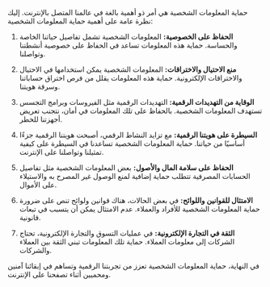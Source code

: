حماية المعلومات الشخصية هي أمر ذو أهمية بالغة في عالمنا المتصل بالإنترنت. إليك نظرة عامة على أهمية حماية المعلومات الشخصية:

1. **الحفاظ على الخصوصية:** المعلومات الشخصية تشمل تفاصيل حياتنا الخاصة والحساسة. حماية هذه المعلومات تساعد في الحفاظ على خصوصية أنشطتنا وتواصلنا.

2. **منع الاحتيال والاختراقات:** المعلومات الشخصية يمكن استخدامها في الاحتيال والاختراقات الإلكترونية. حماية هذه المعلومات يقلل من فرص اختراق حساباتنا وسرقة هويتنا.

3. **الوقاية من التهديدات الرقمية:** التهديدات الرقمية مثل الفيروسات وبرامج التجسس تستهدف المعلومات الشخصية. بالحفاظ على تلك المعلومات في أمان، نتجنب تعريض أجهزتنا للخطر.

4. **السيطرة على هويتنا الرقمية:** مع تزايد النشاط الرقمي، أصبحت هويتنا الرقمية جزءًا أساسيًا من حياتنا. حماية المعلومات الشخصية تساعدنا في السيطرة على كيفية تمثيلنا وتواصلنا على الإنترنت.

5. **الحفاظ على سلامة المال والأصول:** بعض المعلومات الشخصية مثل تفاصيل الحسابات المصرفية تتطلب حماية إضافية لمنع الوصول غير المصرح به والاستيلاء على الأموال.

6. **الامتثال للقوانين واللوائح:** في بعض الحالات، هناك قوانين ولوائح تنص على ضرورة حماية المعلومات الشخصية للأفراد والعملاء. عدم الامتثال يمكن أن يتسبب في تبعات قانونية.

7. **الثقة في التجارة الإلكترونية:** في عمليات التسوق والتجارة الإلكترونية، تحتاج الشركات إلى معلومات العملاء. حماية تلك المعلومات تبني الثقة بين العملاء والشركات.

في النهاية، حماية المعلومات الشخصية تعزز من تجربتنا الرقمية وتساهم في إبقائنا آمنين ومحميين أثناء تصفحنا على الإنترنت.